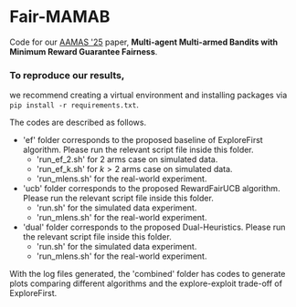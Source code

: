 # Fair-MAMAB
Code for our [AAMAS '25](https://aamas2025.org/) paper, **Multi-agent Multi-armed Bandits with Minimum Reward Guarantee Fairness**.

### To reproduce our results,
we recommend creating a virtual environment and installing packages via `pip install -r requirements.txt`. 

The codes are described as follows.
- 'ef' folder corresponds to the proposed baseline of ExploreFirst algorithm. Please run the relevant script file inside this folder.
  - 'run_ef_2.sh' for 2 arms case on simulated data.
  - 'run_ef_k.sh' for $k>2$ arms case on simulated data.
  - 'run_mlens.sh' for the real-world experiment.
- 'ucb' folder corresponds to the proposed RewardFairUCB algorithm. Please run the relevant script file inside this folder.
  - 'run.sh' for the simulated data experiment.
  - 'run_mlens.sh' for the real-world experiment.
- 'dual' folder corresponds to the proposed Dual-Heuristics. Please run the relevant script file inside this folder.
  - 'run.sh' for the simulated data experiment.
  - 'run_mlens.sh' for the real-world experiment.

With the log files generated, the 'combined' folder has codes to generate plots comparing different algorithms and the explore-exploit trade-off of ExploreFirst.
